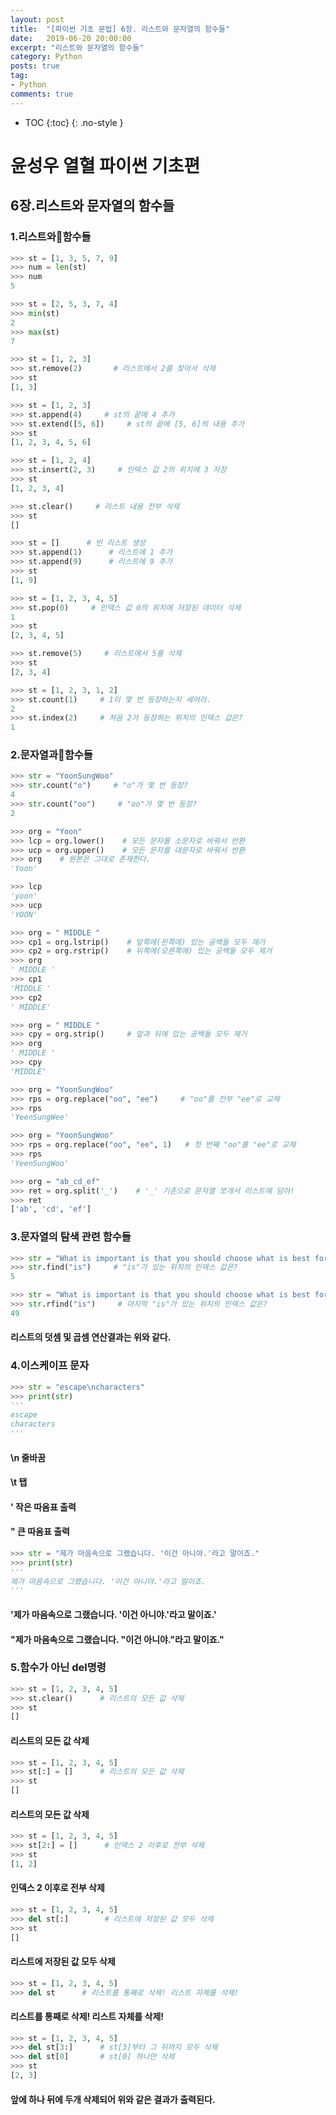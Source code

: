 ```yaml
---
layout: post
title:  "[파이썬 기초 문법] 6장. 리스트와 문자열의 함수들"
date:   2019-06-20 20:00:00
excerpt: "리스트와 문자열의 함수들"
category: Python
posts: true
tag:
- Python
comments: true
---
```


* TOC
{:toc}
{: .no-style }

# 윤성우 열혈 파이썬 기초편
## 6장.리스트와 문자열의 함수들
### 1.리스트와함수들
~~~ python
>>> st = [1, 3, 5, 7, 9]
>>> num = len(st)
>>> num
5

>>> st = [2, 5, 3, 7, 4]
>>> min(st)
2
>>> max(st)
7
~~~

~~~ python
>>> st = [1, 2, 3]
>>> st.remove(2)       # 리스트에서 2를 찾아서 삭제
>>> st
[1, 3]
~~~

~~~ python
>>> st = [1, 2, 3]
>>> st.append(4)     # st의 끝에 4 추가
>>> st.extend([5, 6])     # st의 끝에 [5, 6]의 내용 추가
>>> st
[1, 2, 3, 4, 5, 6]
~~~

~~~ python
>>> st = [1, 2, 4]
>>> st.insert(2, 3)     # 인덱스 값 2의 위치에 3 저장
>>> st
[1, 2, 3, 4]

>>> st.clear()     # 리스트 내용 전부 삭제
>>> st
[]
~~~

~~~ python
>>> st = []      # 빈 리스트 생성
>>> st.append(1)      # 리스트에 1 추가
>>> st.append(9)      # 리스트에 9 추가
>>> st
[1, 9]
~~~

~~~ python
>>> st = [1, 2, 3, 4, 5]
>>> st.pop(0)     # 인덱스 값 0의 위치에 저장된 데이터 삭제
1
>>> st
[2, 3, 4, 5]

>>> st.remove(5)     # 리스트에서 5를 삭제
>>> st
[2, 3, 4]
~~~

~~~ python
>>> st = [1, 2, 3, 1, 2]
>>> st.count(1)     # 1이 몇 번 등장하는지 세어라.
2
>>> st.index(2)     # 처음 2가 등장하는 위치의 인덱스 값은?
1
~~~
### 2.문자열과함수들
~~~ python
>>> str = "YoonSungWoo"
>>> str.count("o")     # "o"가 몇 번 등장?
4
>>> str.count("oo")     # "oo"가 몇 번 등장?
2
~~~

~~~ python
>>> org = "Yoon"
>>> lcp = org.lower()    # 모든 문자를 소문자로 바꿔서 반환
>>> ucp = org.upper()    # 모든 문자를 대문자로 바꿔서 반환
>>> org    # 원본은 그대로 존재한다.
'Yoon'
~~~

~~~ python
>>> lcp
'yoon'
>>> ucp
'YOON'
~~~

~~~ python
>>> org = " MIDDLE "
>>> cp1 = org.lstrip()    # 앞쪽에(왼쪽에) 있는 공백들 모두 제거
>>> cp2 = org.rstrip()    # 뒤쪽에(오른쪽에) 있는 공백들 모두 제거
>>> org
' MIDDLE '
>>> cp1
'MIDDLE '
>>> cp2
' MIDDLE'
~~~

~~~ python
>>> org = " MIDDLE "
>>> cpy = org.strip()     # 앞과 뒤에 있는 공백들 모두 제거
>>> org
' MIDDLE '
>>> cpy
'MIDDLE'
~~~

~~~ python
>>> org = "YoonSungWoo"
>>> rps = org.replace("oo", "ee")     # "oo"를 전부 "ee"로 교체
>>> rps
'YeenSungWee'
~~~

~~~ python
>>> org = "YoonSungWoo"
>>> rps = org.replace("oo", "ee", 1)   # 첫 번째 "oo"를 "ee"로 교체
>>> rps
'YeenSungWoo'
~~~

~~~ python
>>> org = "ab_cd_ef"
>>> ret = org.split('_')    # '_' 기준으로 문자열 쪼개서 리스트에 담아!
>>> ret
['ab', 'cd', 'ef']
~~~

### 3.문자열의 탐색 관련 함수들
~~~ python
>>> str = "What is important is that you should choose what is best for you"
>>> str.find("is")     # "is"가 있는 위치의 인덱스 값은?
5

>>> str = "What is important is that you should choose what is best for you"
>>> str.rfind("is")     # 마지막 "is"가 있는 위치의 인덱스 값은?
49
~~~
#### 리스트의 덧셈 및 곱셈 연산결과는 위와 같다.

### 4.이스케이프 문자
~~~ python
>>> str = "escape\ncharacters"
>>> print(str)
'''
escape
characters
'''
~~~
#### \n 줄바꿈
#### \t 탭
#### \' 작은 따옴표 출력
#### \" 큰 따옴표 출력

~~~ python
>>> str = "제가 마음속으로 그랬습니다. '이건 아니야.'라고 말이죠."
>>> print(str)
'''
제가 마음속으로 그랬습니다. '이건 아니야.'라고 말이죠.
'''
~~~
#### '제가 마음속으로 그랬습니다. \'이건 아니야.\'라고 말이죠.'
#### "제가 마음속으로 그랬습니다. \"이건 아니야.\"라고 말이죠."

### 5.함수가 아닌 del명령
~~~ python
>>> st = [1, 2, 3, 4, 5]
>>> st.clear()      # 리스트의 모든 값 삭제
>>> st
[]
~~~
#### 리스트의 모든 값 삭제

~~~ python
>>> st = [1, 2, 3, 4, 5]
>>> st[:] = []      # 리스트의 모든 값 삭제
>>> st
[]
~~~
#### 리스트의 모든 값 삭제

~~~ python
>>> st = [1, 2, 3, 4, 5]
>>> st[2:] = []      # 인덱스 2 이후로 전부 삭제
>>> st
[1, 2]
~~~
#### 인덱스 2 이후로 전부 삭제

~~~ python
>>> st = [1, 2, 3, 4, 5]
>>> del st[:]        # 리스트에 저장된 값 모두 삭제
>>> st
[]
~~~
#### 리스트에 저장된 값 모두 삭제

~~~ python
>>> st = [1, 2, 3, 4, 5]
>>> del st      # 리스트를 통째로 삭제! 리스트 자체를 삭제!
~~~
#### 리스트를 통째로 삭제! 리스트 자체를 삭제!

~~~ python
>>> st = [1, 2, 3, 4, 5]
>>> del st[3:]      # st[3]부터 그 뒤까지 모두 삭제
>>> del st[0]       # st[0] 하나만 삭제
>>> st
[2, 3]
~~~
#### 앞에 하나 뒤에 두개 삭제되어 위와 같은 결과가 출력된다.
